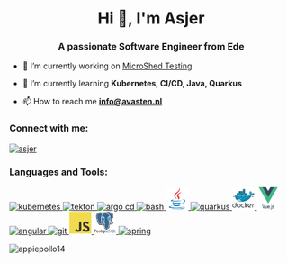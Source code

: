 <h1 align="center">Hi 👋, I'm Asjer</h1>
<h3 align="center">A passionate Software Engineer from Ede</h3>

- 🔭 I’m currently working on [MicroShed Testing](https://microshed.org/microshed-testing/)

- 🌱 I’m currently learning **Kubernetes, CI/CD, Java, Quarkus**

- 📫 How to reach me **info@avasten.nl**

<h3 align="left">Connect with me:</h3>
<p align="left">
<a href="https://linkedin.com/in/asjer" target="blank"><img align="center" src="https://raw.githubusercontent.com/rahuldkjain/github-profile-readme-generator/master/src/images/icons/Social/linked-in-alt.svg" alt="asjer" height="30" width="40" /></a>
</p>

<h3 align="left">Languages and Tools:</h3>
<p align="left"> 
<a href="https://kubernetes.io" target="_blank" rel="noreferrer"> 
<img src="https://www.vectorlogo.zone/logos/kubernetes/kubernetes-icon.svg" alt="kubernetes" width="40" height="40"/> 
</a>
<a href="https://tekton.dev/" target="_blank" rel="noreferrer"> 
<img src="https://www.ibm.com/content/dam/adobe-cms/product/sites/default/files/2020-04-01/47602533_1.png" alt="tekton" width="40" height="40"/> 
</a> 
<a href="https://argoproj.github.io/cd/" target="_blank" rel="noreferrer"> 
<img src="https://global-uploads.webflow.com/6203daf47137054c031fa0e6/63c7f4ab9471e63a01d7d285_argo-icon-color.png" alt="argo cd" width="40" height="40"/> 
</a>
<a href="https://www.gnu.org/software/bash/" target="_blank" rel="noreferrer"> 
<img src="https://www.vectorlogo.zone/logos/gnu_bash/gnu_bash-icon.svg" alt="bash" width="40" height="40"/> 
</a>
<a href="https://www.java.com" target="_blank" rel="noreferrer"> 
<img src="https://raw.githubusercontent.com/devicons/devicon/master/icons/java/java-original.svg" alt="java" width="40" height="40"/> 
</a>
<a href="https://quarkus.io/" target="_blank" rel="noreferrer"> 
<img src="https://design.jboss.org/quarkus/logo/final/PNG/quarkus_icon_rgb_256px_reverse.png" alt="quarkus" width="40" height="40"/> 
</a> 
<a href="https://www.docker.com/" target="_blank" rel="noreferrer"> 
<img src="https://raw.githubusercontent.com/devicons/devicon/master/icons/docker/docker-original-wordmark.svg" alt="docker" width="40" height="40"/> 
</a> 
<a href="https://vuejs.org/" target="_blank" rel="noreferrer"> 
<img src="https://raw.githubusercontent.com/devicons/devicon/master/icons/vuejs/vuejs-original-wordmark.svg" alt="vuejs" width="40" height="40"/> 
</a> 
<a href="https://angular.io" target="_blank" rel="noreferrer"> 
<img src="https://angular.io/assets/images/logos/angular/angular.svg" alt="angular" width="40" height="40"/> 
</a> 
<a href="https://git-scm.com/" target="_blank" rel="noreferrer"> 
<img src="https://www.vectorlogo.zone/logos/git-scm/git-scm-icon.svg" alt="git" width="40" height="40"/> 
</a> 
<a href="https://developer.mozilla.org/en-US/docs/Web/JavaScript" target="_blank" rel="noreferrer"> 
<img src="https://raw.githubusercontent.com/devicons/devicon/master/icons/javascript/javascript-original.svg" alt="javascript" width="40" height="40"/> 
</a> 
<a href="https://www.postgresql.org" target="_blank" rel="noreferrer"> 
<img src="https://raw.githubusercontent.com/devicons/devicon/master/icons/postgresql/postgresql-original-wordmark.svg" alt="postgresql" width="40" height="40"/> 
</a> 
<a href="https://spring.io/" target="_blank" rel="noreferrer"> 
<img src="https://www.vectorlogo.zone/logos/springio/springio-icon.svg" alt="spring" width="40" height="40"/> 
</a> 
</p>

<p><img align="center" src="https://github-readme-stats.vercel.app/api/top-langs?username=appiepollo14&show_icons=true&locale=en&layout=compact" alt="appiepollo14" /></p>
